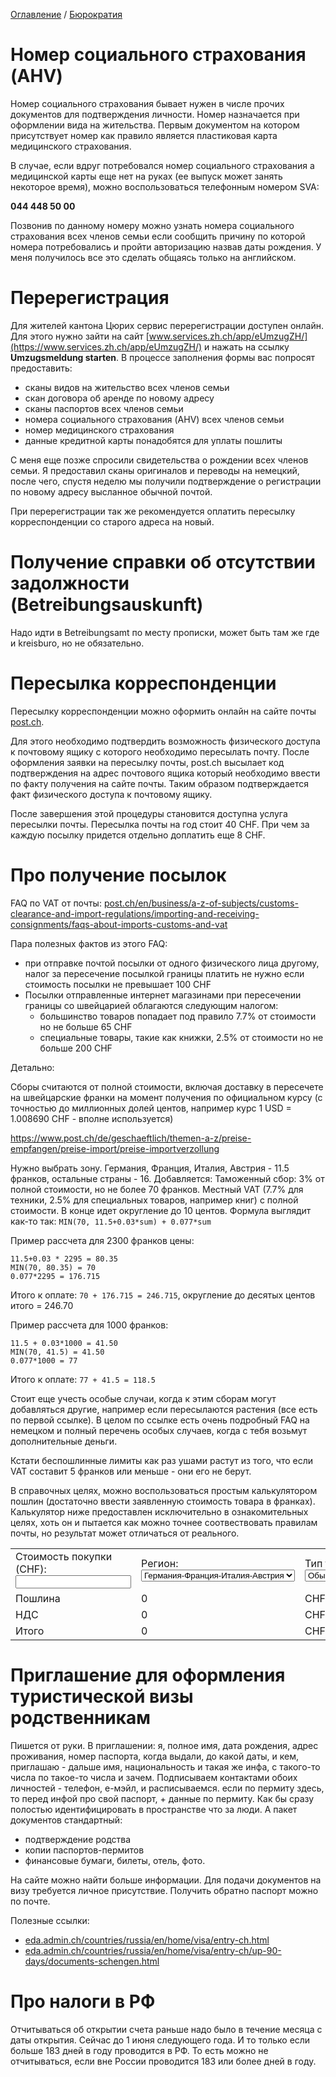 [Оглавление](/faq/) / [Бюрократия](/faq/docs/Бюрократия.html)

# Номер социального страхования (AHV)
Номер социального страхования бывает нужен в числе прочих документов для подтверждения личности. Номер назначается при оформлении вида на жительства. Первым документом на котором присутствует номер как правило является пластиковая карта медицинского страхования. 

В случае, если вдруг потребовался номер социального страхования а медицинской карты еще нет на руках (ее выпуск может занять некоторое время), можно воспользоваться телефонным номером SVA:

**044 448 50 00**

Позвонив по данному номеру можно узнать номера социального страхования всех членов семьи если сообщить причину по которой номера потребовались и пройти авторизацию назвав даты рождения. У меня получилось все это сделать общаясь только на английском.


# Перерегистрация
Для жителей кантона Цюрих сервис перерегистрации доступен онлайн. Для этого нужно зайти на сайт [www.services.zh.ch/app/eUmzugZH/](https://www.services.zh.ch/app/eUmzugZH/) и нажать на ссылку **Umzugsmeldung starten**. В процессе заполнения формы вас попросят предоставить:
* сканы видов на жительство всех членов семьи
* скан договора об аренде по новому адресу
* сканы паспортов всех членов семьи
* номера социального страхования (AHV) всех членов семьи
* номер медицинского страхования
* данные кредитной карты понадобятся для уплаты пошлиты

С меня еще позже спросили свидетельства о рождении всех членов семьи. Я предоставил сканы оригиналов и переводы на немецкий, после чего, спустя неделю мы получили подтверждение о регистрации по новому адресу высланное обычной почтой.

При перерегистрации так же рекомендуется оплатить пересылку корреспонденции со старого адреса на новый.

# Получение справки об отсутствии задолжности (Betreibungsauskunft)
Надо идти в Betreibungsamt по месту прописки, может быть там же где и kreisburo, но не обязательно.


# Пересылка корреспонденции
Пересылку корреспонденции можно оформить онлайн на сайте почты [post.ch](http://post.ch). 

Для этого необходимо подтвердить возможность физического доступа к почтовому ящику с которого необходимо пересылать почту. После оформления заявки на пересылку почты, post.ch высылает код подтверждения на адрес почтового ящика который необходимо ввести по факту получения на сайте почты. Таким образом подтверждается факт физического доступа к почтовому ящику. 

После завершения этой процедуры становится доступна услуга пересылки почты. Пересылка почты на год стоит 40 CHF. При чем за каждую посылку придется отдельно доплатить еще 8 CHF.

# Про получение посылок
FAQ по VAT от почты: [post.ch/en/business/a-z-of-subjects/customs-clearance-and-import-regulations/importing-and-receiving-consignments/faqs-about-imports-customs-and-vat](https://www.post.ch/en/business/a-z-of-subjects/customs-clearance-and-import-regulations/importing-and-receiving-consignments/faqs-about-imports-customs-and-vat)

Пара полезных фактов из этого FAQ:
* при отправке почтой посылки от одного физического лица другому, налог за пересечение посылкой границы платить не нужно если стоимость посылки не превышает 100 CHF
* Посылки отправленные интернет магазинами при пересечении границы со швейцарией облагаются следующим налогом:
    * большинство товаров попадает под правило 7.7% от стоимости но не больше 65 CHF
    * специальные товары, такие как книжки, 2.5% от стоимости но не больше 200 CHF

Детально:

Сборы считаются от полной стоимости, включая доставку в пересечете на швейцарские франки на момент получения по официальном курсу (с точностью до миллионных долей центов, например курс 1 USD = 1.008690 CHF - вполне используется)

https://www.post.ch/de/geschaeftlich/themen-a-z/preise-empfangen/preise-import/preise-importverzollung

Нужно выбрать зону. Германия, Франция, Италия, Австрия - 11.5 франков, остальные страны - 16.
Добавляется:
Таможенный сбор: 3% от полной стоимости, но не более 70 франков.
Местный VAT (7.7% для техники, 2.5% для специальных товаров, например книг) с полной стоимости.
В конце идет округление до 10 центов.
Формула выглядит как-то так: `MIN(70, 11.5+0.03*sum) + 0.077*sum`

Пример рассчета для 2300 франков цены:
```
11.5+0.03 * 2295 = 80.35
MIN(70, 80.35) = 70
0.077*2295 = 176.715
```

Итого к оплате: `70 + 176.715 = 246.715`, округление до десятых центов итого = 246.70

Пример рассчета для 1000 франков:
```
11.5 + 0.03*1000 = 41.50
MIN(70, 41.5) = 41.50
0.077*1000 = 77
```

Итого к оплате: `77 + 41.5 = 118.5`

Стоит еще учесть особые случаи, когда к этим сборам могут добавляться другие, например если пересылаются растения (все есть по первой ссылке). В целом по ссылке есть очень подробный FAQ на немецком и полный перечень особых случаев, когда с тебя возьмут дополнительные деньги.

Кстати беспошлинные лимиты как раз ушами растут из того, что если VAT составит 5 франков или меньше - они его не берут.

В справочных целях, можно воспользоваться простым калькулятором пошлин (достаточно ввести заявленную стоимость товара в франках). Калькулятор ниже предоставлен исключительно в ознакомительных целях, хоть он и пытается как можно точнее соотвествовать правилам почты, но результат может отличаться от реального.
<table>
                        <tr>
                                <td>Стоимость покупки (CHF): <input id="taxCalc" type="text" oninput="return calculateTax(event)" /> </td>
                                <td>Регион: <select oninput="return calculateTax(event)" id="taxZone" name="taxZone"><option value="11.5" selected>Германия-Франция-Италия-Австрия</option><option value="16">Остальные страны</option></select></td>
                                <td>Тип товара: <select oninput="return calculateTax(event)" id="vat" name="vat"><option value="0.077" selected>Обычный</option><option value="0.025">Специальный (напр. книги)</option></select></td>
                        </tr>
                        <tr>
                                <td>Пошлина</td><td> <div style="white-space: nowrap; display: inline-block;" id="taxPost">0</div></td><td>CHF</td>
                        </tr>
                        <tr>
                                <td>НДC</td><td> <div style="white-space: nowrap; display: inline-block;" id="taxVAT">0</div></td><td>CHF</td>
                        </tr>
                        <tr>
                                <td>Итого</td><td> <div style="white-space: nowrap; display: inline-block;" id="taxResult">0</div></td><td>CHF</td>
                        </tr>
</table>

# Приглашение для оформления туристической визы родственникам
Пишется от руки. В приглашении: я, полное имя, дата рождения, адрес проживания, номер паспорта, когда выдали, до какой даты, и кем, приглашаю - дальше имя, национальность и такая же инфа, с такого-то числа по такое-то числа и зачем. 
Подписываем контактами обоиx личностей - телефон, е-мэйл, и расписываемся.
если по пермиту здесь, то перед инфой про свой паспорт, + данные по пермиту. Как бы сразу полостью идентифицировать в пространстве что за люди. 
А пакет документов стандартный:
* подтверждение родства
* копии паспортов-пермитов
* финансовые бумаги, билеты, отель, фото. 

На сайте можно найти больше информации. Для подачи документов на визу требуется личное присутствие. Получить обратно паспорт можно по почте.

Полезные ссылки:
* [eda.admin.ch/countries/russia/en/home/visa/entry-ch.html](https://www.eda.admin.ch/countries/russia/en/home/visa/entry-ch.html)
* [eda.admin.ch/countries/russia/en/home/visa/entry-ch/up-90-days/documents-schengen.html](https://www.eda.admin.ch/countries/russia/en/home/visa/entry-ch/up-90-days/documents-schengen.html)

# Про налоги в РФ
Отчитываться об открытии счета раньше надо было в течение месяца с даты открытия. Сейчас до 1 июня следующего года. И то только если больше 183 дней в году проводится в РФ. То есть можно не отчитываться, если вне России проводится 183 или более дней в году.

<script>
function calculateTax(e) {
        var taxTotal = 0;
        var value = parseFloat(document.getElementById("taxCalc").value);
        var taxZoneElement = document.getElementById("taxZone");
        var taxZone = parseFloat(taxZoneElement.options[taxZoneElement.selectedIndex].value);
        var taxPost = Math.round(Math.min(taxZone + 0.03 * value, 70.0) * 10) / 10.0;
        var e = document.getElementById("vat");
        var vat = parseFloat(e.options[e.selectedIndex].value);
        var taxVat = Math.round(vat * (value + taxPost) * 10) / 10.0;
        if ((vat == 0.077 && value >= 65) || (vat == 0.025 && value >= 200)) {
                taxTotal = (taxVat + taxPost) * 10 / 10.0;
        }
        document.getElementById("taxPost").innerHTML = taxPost;
        document.getElementById("taxVAT").innerHTML = taxVat;
        document.getElementById("taxResult").innerHTML = taxTotal;
}
</script>


